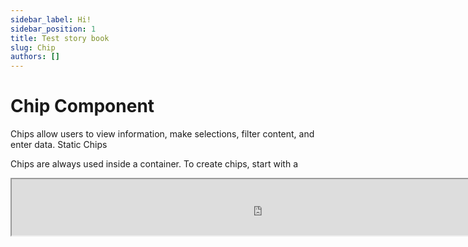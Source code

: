 ```yaml
---
sidebar_label: Hi!
sidebar_position: 1
title: Test story book
slug: Chip
authors: []
---
```


# Chip Component 

Chips allow users to view information, make selections, filter content, and enter data.
Static Chips

Chips are always used inside a container. To create chips, start with a 

 <iframe
  src="https://triparcfrontenddocs.z13.web.core.windows.net/npm-common-components-storybook/iframe.html?args=&id=components-chips-basicchips--basic-chip-with-icon&viewMode=story"
  width="800"
  height="90"
></iframe>
